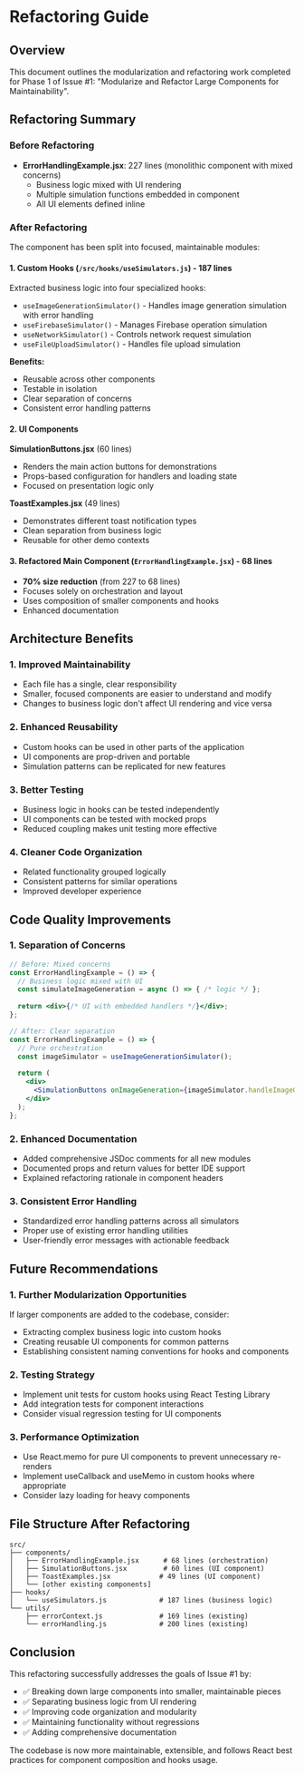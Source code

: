 # Refactoring Guide

## Overview

This document outlines the modularization and refactoring work completed for Phase 1 of Issue #1: "Modularize and Refactor Large Components for Maintainability".

## Refactoring Summary

### Before Refactoring
- **ErrorHandlingExample.jsx**: 227 lines (monolithic component with mixed concerns)
  - Business logic mixed with UI rendering
  - Multiple simulation functions embedded in component
  - All UI elements defined inline

### After Refactoring
The component has been split into focused, maintainable modules:

#### 1. Custom Hooks (`/src/hooks/useSimulators.js`) - 187 lines
Extracted business logic into four specialized hooks:
- `useImageGenerationSimulator()` - Handles image generation simulation with error handling
- `useFirebaseSimulator()` - Manages Firebase operation simulation
- `useNetworkSimulator()` - Controls network request simulation  
- `useFileUploadSimulator()` - Handles file upload simulation

**Benefits:**
- Reusable across other components
- Testable in isolation
- Clear separation of concerns
- Consistent error handling patterns

#### 2. UI Components
**SimulationButtons.jsx** (60 lines)
- Renders the main action buttons for demonstrations
- Props-based configuration for handlers and loading state
- Focused on presentation logic only

**ToastExamples.jsx** (49 lines)  
- Demonstrates different toast notification types
- Clean separation from business logic
- Reusable for other demo contexts

#### 3. Refactored Main Component (`ErrorHandlingExample.jsx`) - 68 lines
- **70% size reduction** (from 227 to 68 lines)
- Focuses solely on orchestration and layout
- Uses composition of smaller components and hooks
- Enhanced documentation

## Architecture Benefits

### 1. Improved Maintainability
- Each file has a single, clear responsibility
- Smaller, focused components are easier to understand and modify
- Changes to business logic don't affect UI rendering and vice versa

### 2. Enhanced Reusability
- Custom hooks can be used in other parts of the application
- UI components are prop-driven and portable
- Simulation patterns can be replicated for new features

### 3. Better Testing
- Business logic in hooks can be tested independently
- UI components can be tested with mocked props
- Reduced coupling makes unit testing more effective

### 4. Cleaner Code Organization
- Related functionality grouped logically
- Consistent patterns for similar operations
- Improved developer experience

## Code Quality Improvements

### 1. Separation of Concerns
```jsx
// Before: Mixed concerns
const ErrorHandlingExample = () => {
  // Business logic mixed with UI
  const simulateImageGeneration = async () => { /* logic */ };
  
  return <div>{/* UI with embedded handlers */}</div>;
};

// After: Clear separation
const ErrorHandlingExample = () => {
  // Pure orchestration
  const imageSimulator = useImageGenerationSimulator();
  
  return (
    <div>
      <SimulationButtons onImageGeneration={imageSimulator.handleImageGeneration} />
    </div>
  );
};
```

### 2. Enhanced Documentation
- Added comprehensive JSDoc comments for all new modules
- Documented props and return values for better IDE support
- Explained refactoring rationale in component headers

### 3. Consistent Error Handling
- Standardized error handling patterns across all simulators
- Proper use of existing error handling utilities
- User-friendly error messages with actionable feedback

## Future Recommendations

### 1. Further Modularization Opportunities
If larger components are added to the codebase, consider:
- Extracting complex business logic into custom hooks
- Creating reusable UI components for common patterns
- Establishing consistent naming conventions for hooks and components

### 2. Testing Strategy
- Implement unit tests for custom hooks using React Testing Library
- Add integration tests for component interactions
- Consider visual regression testing for UI components

### 3. Performance Optimization
- Use React.memo for pure UI components to prevent unnecessary re-renders
- Implement useCallback and useMemo in custom hooks where appropriate
- Consider lazy loading for heavy components

## File Structure After Refactoring

```
src/
├── components/
│   ├── ErrorHandlingExample.jsx      # 68 lines (orchestration)
│   ├── SimulationButtons.jsx         # 60 lines (UI component)
│   ├── ToastExamples.jsx            # 49 lines (UI component)
│   └── [other existing components]
├── hooks/
│   └── useSimulators.js             # 187 lines (business logic)
└── utils/
    ├── errorContext.js              # 169 lines (existing)
    └── errorHandling.js             # 200 lines (existing)
```

## Conclusion

This refactoring successfully addresses the goals of Issue #1 by:
- ✅ Breaking down large components into smaller, maintainable pieces
- ✅ Separating business logic from UI rendering
- ✅ Improving code organization and modularity
- ✅ Maintaining functionality without regressions
- ✅ Adding comprehensive documentation

The codebase is now more maintainable, extensible, and follows React best practices for component composition and hooks usage.
